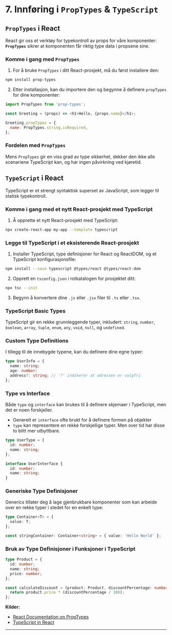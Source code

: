 # **7. Innføring i `PropTypes` & `TypeScript`**

## `PropTypes` i React

React gir oss et verktøy for typekontroll av props for våre komponenter: **`PropTypes`** sikrer at komponenten får riktig type data i propsene sine.

### Komme i gang med `PropTypes`

1. For å bruke `PropTypes` i ditt React-prosjekt, må du først installere den:
```bash
npm install prop-types
```

2. Etter installasjon, kan du importere den og begynne å definere `propTypes` for dine komponenter:
```javascript
import PropTypes from 'prop-types';

const Greeting = (props) => <h1>Hello, {props.name}</h1>;

Greeting.propTypes = {
  name: PropTypes.string.isRequired,
};
```

### Fordelen med `PropTypes`
Mens `PropTypes` gir en viss grad av type sikkerhet, dekker den ikke alle scenariene TypeScript kan, og har ingen påvirkning ved kjøretid.

## `TypeScript` i React

TypeScript er et strengt syntaktisk superset av JavaScript, som legger til statisk typekontroll.

### Komme i gang med et nytt React-prosjekt med TypeScript

1. Å opprette et nytt React-prosjekt med TypeScript:
```bash
npx create-react-app my-app --template typescript
```

### Legge til TypeScript i et eksisterende React-prosjekt

1. Installer TypeScript, type definisjoner for React og ReactDOM, og et TypeScript konfigurasjonsfile:
```bash
npm install --save typescript @types/react @types/react-dom
```

2. Opprett en `tsconfig.json` i rotkatalogen for prosjektet ditt:
```bash
npx tsc --init
```

3. Begynn å konvertere dine `.js` eller `.jsx` filer til `.ts` eller `.tsx`.

### TypeScript Basic Types

TypeScript gir en rekke grunnleggende typer, inkludert: `string`, `number`, `boolean`, `array`, `tuple`, `enum`, `any`, `void`, `null`, og `undefined`.

### Custom Type Definitions

I tillegg til de innebygde typene, kan du definere dine egne typer:
```typescript
type UserInfo = {
  name: string;
  age: number;
  address?: string; // '?' indikerer at adressen er valgfri
};
```

### Type vs Interface

Både `type` og `interface` kan brukes til å definere skjemaer i TypeScript, men det er noen forskjeller. 
- Generelt er `interface` ofte brukt for å definere formen på objekter
- `type` kan representere en rekke forskjellige typer. Men over tid har disse to blitt mer utbyttbare.
```typescript
type UserType = {
  id: number;
  name: string;
};

interface UserInterface {
  id: number;
  name: string;
}
```

### Generiske Type Definisjoner

Generics tillater deg å lage gjenbrukbare komponenter som kan arbeide over en rekke typer i stedet for en enkelt type:
```typescript
type Container<T> = {
  value: T;
};

const stringContainer: Container<string> = { value: 'Hello World' };
```

### Bruk av Type Definisjoner i Funksjoner i TypeScript

```typescript
type Product = {
  id: number;
  name: string;
  price: number;
};

const calculateDiscount = (product: Product, discountPercentage: number): number => {
  return product.price * (discountPercentage / 100);
};
```

**Kilder:**

- [React Documentation on PropTypes](https://reactjs.org/docs/typechecking-with-proptypes.html)
- [TypeScript in React](https://www.typescriptlang.org/docs/handbook/react.html)

---

